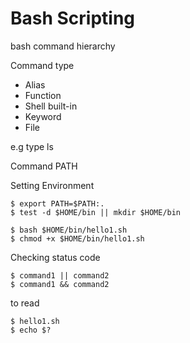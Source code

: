 # Bash Scripting

bash command hierarchy

Command type

- Alias
- Function
- Shell built-in
- Keyword
- File

e.g type ls

Command PATH

Setting Environment

```shell
$ export PATH=$PATH:.
$ test -d $HOME/bin || mkdir $HOME/bin

$ bash $HOME/bin/hello1.sh
$ chmod +x $HOME/bin/hello1.sh
```

Checking status code

```shell
$ command1 || command2
$ command1 && command2
```
to read 

```shell
$ hello1.sh
$ echo $?
```

